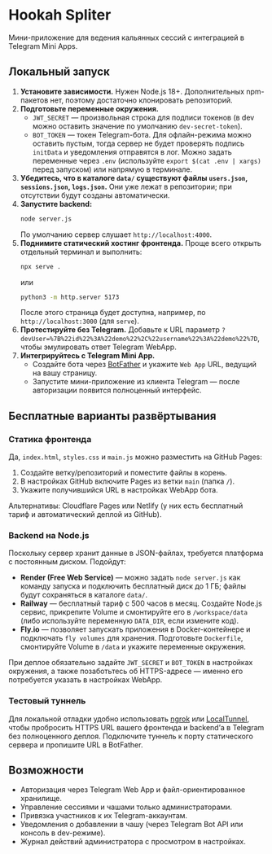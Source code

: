 # Hookah Spliter

Мини-приложение для ведения кальянных сессий с интеграцией в Telegram Mini Apps.

## Локальный запуск

1. **Установите зависимости.** Нужен Node.js 18+. Дополнительных npm-пакетов нет, поэтому достаточно клонировать репозиторий.
2. **Подготовьте переменные окружения.**
   - `JWT_SECRET` — произвольная строка для подписи токенов (в dev можно оставить значение по умолчанию `dev-secret-token`).
   - `BOT_TOKEN` — токен Telegram-бота. Для офлайн-режима можно оставить пустым, тогда сервер не будет проверять подпись `initData` и уведомления отправятся в лог.
   Можно задать переменные через `.env` (используйте `export $(cat .env | xargs)` перед запуском) или напрямую в терминале.
3. **Убедитесь, что в каталоге `data/` существуют файлы `users.json`, `sessions.json`, `logs.json`.** Они уже лежат в репозитории; при отсутствии будут созданы автоматически.
4. **Запустите backend:**
   ```bash
   node server.js
   ```
   По умолчанию сервер слушает `http://localhost:4000`.
5. **Поднимите статический хостинг фронтенда.** Проще всего открыть отдельный терминал и выполнить:
   ```bash
   npx serve .
   ```
   или
   ```bash
   python3 -m http.server 5173
   ```
   После этого страница будет доступна, например, по `http://localhost:3000` (для `serve`).
6. **Протестируйте без Telegram.** Добавьте к URL параметр `?devUser=%7B%22id%22%3A%22demo%22%2C%22username%22%3A%22demo%22%7D`, чтобы эмулировать ответ Telegram WebApp.
7. **Интегрируйтесь с Telegram Mini App.**
   - Создайте бота через [BotFather](https://t.me/botfather) и укажите `Web App` URL, ведущий на вашу страницу.
   - Запустите мини-приложение из клиента Telegram — после авторизации появится полноценный интерфейс.

## Бесплатные варианты развёртывания

### Статика фронтенда

Да, `index.html`, `styles.css` и `main.js` можно разместить на GitHub Pages:

1. Создайте ветку/репозиторий и поместите файлы в корень.
2. В настройках GitHub включите Pages из ветки `main` (папка `/`).
3. Укажите получившийся URL в настройках WebApp бота.

Альтернативы: Cloudflare Pages или Netlify (у них есть бесплатный тариф и автоматический деплой из GitHub).

### Backend на Node.js

Поскольку сервер хранит данные в JSON-файлах, требуется платформа с постоянным диском. Подойдут:

- **Render (Free Web Service)** — можно задать `node server.js` как команду запуска и подключить бесплатный диск до 1 ГБ; файлы будут сохраняться в каталоге `data/`.
- **Railway** — бесплатный тариф с 500 часов в месяц. Создайте Node.js сервис, прикрепите Volume и смонтируйте его в `/workspace/data` (либо используйте переменную `DATA_DIR`, если измените код).
- **Fly.io** — позволяет запускать приложения в Docker-контейнере и подключать `fly volumes` для хранения. Подготовьте `Dockerfile`, смонтируйте Volume в `/data` и укажите переменные окружения.

При деплое обязательно задайте `JWT_SECRET` и `BOT_TOKEN` в настройках окружения, а также позаботьтесь об HTTPS-адресе — именно его потребуется указать в настройках WebApp.

### Тестовый туннель

Для локальной отладки удобно использовать [ngrok](https://ngrok.com/) или [LocalTunnel](https://localtunnel.github.io/www/), чтобы пробросить HTTPS URL вашего фронтенда и backend’а в Telegram без полноценного деплоя. Подключите туннель к порту статического сервера и пропишите URL в BotFather.

## Возможности

- Авторизация через Telegram Web App и файл-ориентированное хранилище.
- Управление сессиями и чашами только администраторами.
- Привязка участников к их Telegram-аккаунтам.
- Уведомления о добавлении в чашу (через Telegram Bot API или консоль в dev-режиме).
- Журнал действий администратора с просмотром в настройках.
